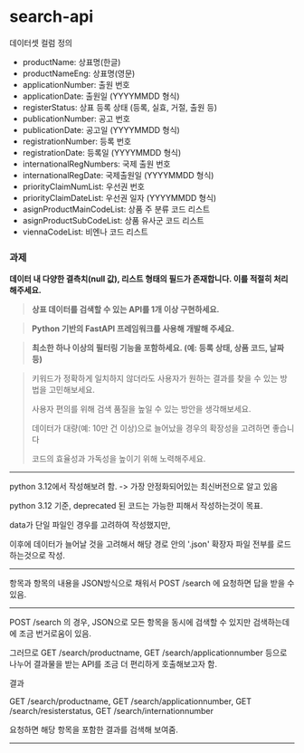 # search-api

데이터셋 컬럼 정의
- productName: 상표명(한글)
- productNameEng: 상표명(영문)
- applicationNumber: 출원 번호
- applicationDate: 출원일 (YYYYMMDD 형식)
- registerStatus: 상표 등록 상태 (등록, 실효, 거절, 출원 등)
- publicationNumber: 공고 번호
- publicationDate: 공고일 (YYYYMMDD 형식)
- registrationNumber: 등록 번호
- registrationDate: 등록일 (YYYYMMDD 형식)
- internationalRegNumbers: 국제 출원 번호
- internationalRegDate: 국제출원일 (YYYYMMDD 형식)
- priorityClaimNumList: 우선권 번호
- priorityClaimDateList: 우선권 일자 (YYYYMMDD 형식)
- asignProductMainCodeList: 상품 주 분류 코드 리스트
- asignProductSubCodeList: 상품 유사군 코드 리스트
- viennaCodeList: 비엔나 코드 리스트



### 과제
**데이터 내 다양한 결측치(null 값), 리스트 형태의 필드가 존재합니다. 이를 적절히 처리해주세요.**

> **상표 데이터를 검색할 수 있는 API를 1개 이상 구현하세요.**

> **Python 기반의 FastAPI 프레임워크를 사용해 개발해 주세요.**

> **최소한 하나 이상의 필터링 기능을 포함하세요. (예: 등록 상태, 상품 코드, 날짜 등)**

> 키워드가 정확하게 일치하지 않더라도 사용자가 원하는 결과를 찾을 수 있는 방법을 고민해보세요.
> 
> 사용자 편의를 위해 검색 품질을 높일 수 있는 방안을 생각해보세요.
> 
> 데이터가 대량(예: 10만 건 이상)으로 늘어났을 경우의 확장성을 고려하면 좋습니다
>
> 코드의 효율성과 가독성을 높이기 위해 노력해주세요.




---

python 3.12에서 작성해보려 함. -> 가장 안정화되어있는 최신버전으로 알고 있음

python 3.12 기준, deprecated 된 코드는 가능한 피해서 작성하는것이 목표.



data가 단일 파일인 경우를 고려하여 작성했지만,

이후에 데이터가 늘어날 것을 고려해서 해당 경로 안의 '.json' 확장자 파일 전부를 로드하는것으로 작성.

---

항목과 항목의 내용을 JSON방식으로 채워서 POST /search 에 요청하면 답을 받을 수 있음.


---

POST /search 의 경우, JSON으로 모든 항목을 동시에 검색할 수 있지만 검색하는데에 조금 번거로움이 있음.

그러므로 GET /search/productname, GET /search/applicationnumber 등으로 나누어 결과물을 받는 API를 조금 더 편리하게 호출해보고자 함.

결과

GET /search/productname, GET /search/applicationnumber, GET /search/resisterstatus, GET /search/internationnumber

요청하면 해당 항목을 포함한 결과를 검색해 보여줌.

---

